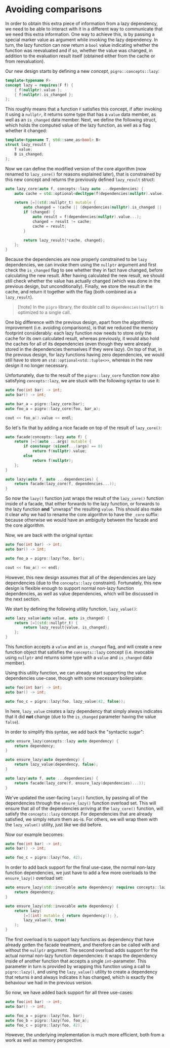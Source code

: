 # Avoiding comparisons
In order to obtain this extra piece of information from a lazy dependency, we need to be able to interact with it in a different way to communicate that we need this extra information. One way to achieve this, is by passing a special marker value as argument while invoking the lazy dependency. In turn, the lazy function can now return a `bool` value indicating whether the function was reevaluated and if so, whether the value was changed, in addition to the evaluation result itself (obtained either from the cache or from reevaluation).

Our new design starts by defining a new *concept*, `pigro::concepts::lazy`:

```cpp
template<typename F>
concept lazy = requires(F f) {
    { f(nullptr).value };
    { f(nullptr).is_changed };
};
```

This roughly means that a function `F` satisfies this concept, if after invoking it using a `nullptr`, it returns some type that has a `value` data member, as well as an `is_changed` data member.
Next, we define the following struct, which holds the computed value of the lazy function, as well as a flag whether it changed:

```cpp
template<typename T, std::same_as<bool> B>
struct lazy_result {
    T value;
    B is_changed;
};
```

Now we can define the modified version of the core algorithm (now renamed to `lazy_core()` for reasons explained later), that is constrained by this new concept and returns the previously defined `lazy_result` struct:

```cpp
auto lazy_core(auto f, concepts::lazy auto ...dependencies) {
    auto cache = std::optional<decltype(f(dependencies(nullptr).value...))>{};

    return [=](std::nullptr_t) mutable {
        auto changed = !cache || (dependencies(nullptr).is_changed || ...);
        if (changed) {
            auto result = f(dependencies(nullptr).value...);
            changed = result != cache;
            cache = result;
        }

        return lazy_result{*cache, changed};
    };
}
```

Because the dependencies are now properly constrained to be `lazy` dependencies, we can invoke them using the `nullptr` argument and first check the `is_changed` flag to see whether they in fact have changed, before calculating the new result. After having calculated the new result, we should still check whether the value has actually changed (which was done in the previous design, but unconditionally). Finally, we store the result in the cache, and return it together with the flag (both combined as a `lazy_result`).

>[!note] In the `pigro` library, the double call to `dependencies(nullptr)` is optimized to a single call.

One big difference with the previous design, apart from the algorithmic improvement (i.e. avoiding comparisons), is that we reduced the memory footprint considerably: each lazy function now needs to store only the cache for its own calculated result, whereas previously, it would also hold the caches for all of its dependencies (even though they were already stored in the dependencies themselves if they were lazy). On top of that, in the previous design, for lazy functions having zero dependencies, we would still have to store an `std::optional<std::tuple<>>`, whereas in the new design it no longer necessary.

Unfortunately, due to the result of the `pigro::lazy_core` function now also satisfying `concepts::lazy`, we are stuck with the following syntax to use it:

```cpp
auto foo(int bar) -> int;
auto bar() -> int;

auto bar_a = pigro::lazy_core(bar);
auto foo_a = pigro::lazy_core(foo, bar_a);

cout << foo_a().value << endl;
```

So let's fix that by adding a nice facade on top of the result of `lazy_core()`:

```cpp
auto facade(concepts::lazy auto f) {
    return [=](auto ...args) mutable {
        if constexpr (sizeof...(args) == 0)
            return f(nullptr).value;
        else
            return f(nullptr);
    };
}

auto lazy(auto f, auto ...dependencies) {
    return facade(lazy_core(f, dependencies...));
}
```

So now the `lazy()` function just wraps the result of the `lazy_core()` function inside of a facade, that either forwards to the lazy function, or forwards to the lazy function **and** "unwraps" the resulting `value`. This should also make it clear why we had to rename the core algorithm to have the `_core` suffix: because otherwise we would have an ambiguity between the facade and the core algorithm.

Now, we are back with the original syntax:

```cpp
auto foo(int bar) -> int;
auto bar() -> int;

auto foo_a = pigro::lazy(foo, bar);

cout << foo_a() << endl;
```

However, this new design assumes that all of the dependencies are lazy dependencies (due to the `concepts::lazy` constraint). Fortunately, this new design is flexible enough to support normal non-lazy function dependencies, as well as value dependencies, which will be discussed in the next section.

We start by defining the following utility function, `lazy_value()`:
```cpp
auto lazy_value(auto value, auto is_changed) {
    return [=](std::nullptr_t) {
        return lazy_result{value, is_changed};
    };
}
```

This function accepts a `value` and an `is_changed` flag, and will create a new function object that satisfies the `concepts::lazy` concept (i.e. invocable using `nullptr` and returns some type with a `value` and `is_changed` data member).

Using this utility function, we can already start supporting the value dependencies use-case, though with some necessary boilerplate:
```cpp
auto foo(int bar) -> int;
auto bar() -> int;

auto foo_c = pigro::lazy(foo, lazy_value(42, false));
```

In here, `lazy_value` creates a lazy dependency that simply always indicates that it did **not** change (due to the `is_changed` parameter having the value `false`).

In order to simplify this syntax, we add back the "syntactic sugar":

```cpp
auto ensure_lazy(concepts::lazy auto dependency) {
    return dependency;
}

auto ensure_lazy(auto dependency) {
    return lazy_value(dependency, false);
}

auto lazy(auto f, auto ...dependencies) {
    return facade(lazy_core(f, ensure_lazy(dependencies)...));
}
```

We've updated the user-facing `lazy()` function, by passing all of the dependencies through the `ensure_lazy()` function overload set. This will ensure that all of the dependencies arriving at the `lazy_core()` function, will satisfy the `concepts::lazy` concept. For dependencies that are already satisfied, we simply return them as-is. For others, we will wrap them with the `lazy_value()` utility, just like we did before.

Now our example becomes:
```cpp
auto foo(int bar) -> int;
auto bar() -> int;

auto foo_c = pigro::lazy(foo, 42);
```

In order to add back support for the final use-case, the normal non-lazy function dependencies, we just have to add a few more overloads to the `ensure_lazy()` overload set:
```cpp
auto ensure_lazy(std::invocable auto dependency) requires concepts::lazy<decltype(dependency)> {
    return dependency;
}

auto ensure_lazy(std::invocable auto dependency) {
    return lazy(
        [=](int) mutable { return dependency(); },
        lazy_value(0, true)
    );
}
```

The first overload is to support lazy functions as dependency that have already gotten the facade treatment, and therefore can be called with and without the `nullptr` argument. The second overload adds support for the actual normal non-lazy function dependencies: it wraps the dependency inside of another function that accepts a single `int`-parameter. This parameter in turn is provided by wrapping this function using a call to `pigro::lazy()`, and using the `lazy_value()` utility to create a dependency that returns `0` and always indicates it has changed, which is exactly the behaviour we had in the previous version.

So now, we have added back support for all three use-cases:
```cpp
auto foo(int bar) -> int;
auto bar() -> int;

auto foo_a = pigro::lazy(foo, bar);
auto foo_b = pigro::lazy(foo, foo_a);
auto foo_c = pigro::lazy(foo, 42);
```

However, the underlying implementation is much more efficient, both from a work as well as memory perspective.
